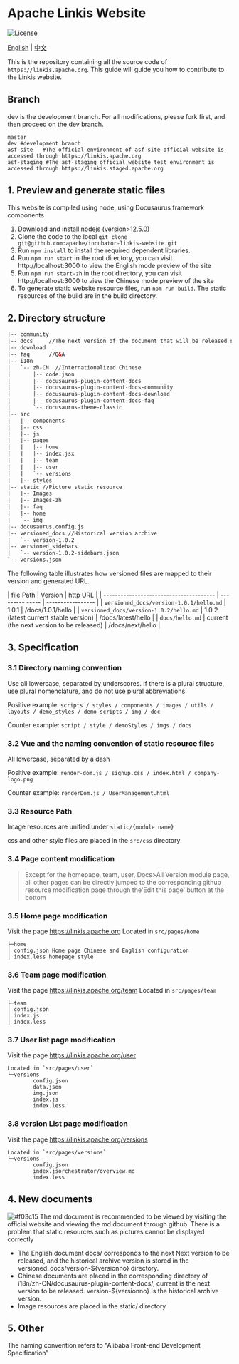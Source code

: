 # Apache Linkis Website
[![License](https://img.shields.io/badge/license-Apache%202-4EB1BA.svg)](https://www.apache.org/licenses/LICENSE-2.0.html)

[English](README.md) | [中文](README_ZH.md)

This is the repository containing all the source code of `https://linkis.apache.org`.
This guide will guide you how to contribute to the Linkis website.


## Branch
dev is the development branch. For all modifications, please fork first, and then proceed on the dev branch.
```
master 
dev #development branch
asf-site   #The official environment of asf-site official website is accessed through https://linkis.apache.org
asf-staging #The asf-staging official website test environment is accessed through https://linkis.staged.apache.org
```


## 1. Preview and generate static files

This website is compiled using node, using Docusaurus framework components

1. Download and install nodejs (version>12.5.0)
2. Clone the code to the local `git clone git@github.com:apache/incubator-linkis-website.git`
2. Run `npm install` to install the required dependent libraries.
3. Run `npm run start` in the root directory, you can visit http://localhost:3000 to view the English mode preview of the site
4. Run `npm run start-zh` in the root directory, you can visit http://localhost:3000 to view the Chinese mode preview of the site
5. To generate static website resource files, run `npm run build`. The static resources of the build are in the build directory.

## 2. Directory structure
```html
|-- community 
|-- docs     //The next version of the document that will be released soon
|-- download 
|-- faq      //Q&A
|-- i18n    
|   `-- zh-CN  //Internationalized Chinese
|       |-- code.json
|       |-- docusaurus-plugin-content-docs
|       |-- docusaurus-plugin-content-docs-community
|       |-- docusaurus-plugin-content-docs-download
|       |-- docusaurus-plugin-content-docs-faq
|       `-- docusaurus-theme-classic
|-- src
|   |-- components
|   |-- css
|   |-- js
|   |-- pages
|   |   |-- home
|   |   |-- index.jsx
|   |   |-- team
|   |   |-- user
|   |   `-- versions
|   |-- styles
|-- static //Picture static resource
|   |-- Images
|   |-- Images-zh
|   |-- faq
|   |-- home
|   `-- img
|-- docusaurus.config.js
|-- versioned_docs //Historical version archive
|   `-- version-1.0.2
|-- versioned_sidebars
|   `-- version-1.0.2-sidebars.json
`-- versions.json

```
The following table illustrates how versioned files are mapped to their version and generated URL.

| file Path | Version | http URL |
| --------------------------------------- | --------- ----- | ----------------- |
| `versioned_docs/version-1.0.1/hello.md` | 1.0.1 | /docs/1.0.1/hello |
| `versioned_docs/version-1.0.2/hello.md` | 1.0.2 (latest current stable version) | /docs/latest/hello |
| `docs/hello.md` | current (the next version to be released) | /docs/next/hello |


## 3. Specification

### 3.1 Directory naming convention

Use all lowercase, separated by underscores. If there is a plural structure, use plural nomenclature, and do not use plural abbreviations

Positive example: `scripts / styles / components / images / utils / layouts / demo_styles / demo-scripts / img / doc`

Counter example: `script / style / demoStyles / imgs / docs`

### 3.2 Vue and the naming convention of static resource files

All lowercase, separated by a dash

Positive example: `render-dom.js / signup.css / index.html / company-logo.png`

Counter example: `renderDom.js / UserManagement.html`

### 3.3 Resource Path

Image resources are unified under `static/{module name}`

css and other style files are placed in the `src/css` directory

### 3.4 Page content modification
> Except for the homepage, team, user, Docs>All Version module page, all other pages can be directly jumped to the corresponding github resource modification page through the'Edit this page' button at the bottom

### 3.5 Home page modification
Visit the page https://linkis.apache.org
Located in `src/pages/home`

```
├─home
│ config.json Home page Chinese and English configuration
│ index.less homepage style
```
### 3.6 Team page modification
Visit the page https://linkis.apache.org/team
Located in `src/pages/team`
```
├─team
│ config.json
│ index.js
│ index.less
```
### 3.7 User list page modification
Visit the page https://linkis.apache.org/user
```
Located in `src/pages/user`
└─versions
        config.json
        data.json
        img.json
        index.js
        index.less
```

### 3.8 version List page modification
Visit the page https://linkis.apache.org/versions
```
Located in `src/pages/versions`
└─versions
        config.json
        index.jsorchestrator/overview.md
        index.less
```
## 4. New documents

![#f03c15](https://via.placeholder.com/15/f03c15/000000?text=+) The md document is recommended to be viewed by visiting the official website and viewing the md document through github. There is a problem that static resources such as pictures cannot be displayed correctly

- The English document docs/ corresponds to the next Next version to be released, and the historical archive version is stored in the versioned_docs/version-${versionno} directory.
- Chinese documents are placed in the corresponding directory of i18n/zh-CN/docusaurus-plugin-content-docs/, current is the next version to be released. version-${versionno} is the historical archive version.
- Image resources are placed in the static/ directory
 
## 5. Other
The naming convention refers to "Alibaba Front-end Development Specification"